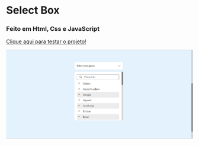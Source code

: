 # Select Box
### Feito em Html, Css e JavaScript
<a href="https://vinicius-rodriguess.github.io/Select-Box/" target="_blank">Clique aqui para testar o projeto!</a>
<p></p>
<img src="./src/img/selectBox.png"/>
